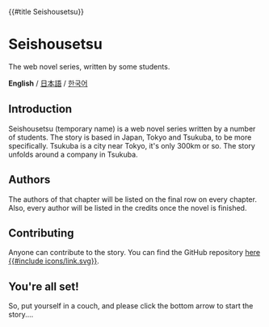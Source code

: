 {{#title Seishousetsu}}
# Seishousetsu
The web novel series, written by some students.

**English** / [日本語](紹介_案内.md) / [한국어](소개_안내.md)

## Introduction
 Seishousetsu (temporary name) is a web novel series written by a number of students. The story is based in Japan, Tokyo and Tsukuba, to be more specifically. Tsukuba is a city near Tokyo, it's only 300km or so. The story unfolds around a company in Tsukuba.
 
## Authors
  The authors of that chapter will be listed on the final row on every chapter. Also, every author will be listed in the credits once the novel is finished.
  
## Contributing
 Anyone can contribute to the story. You can find the GitHub repository [here {{#include icons/link.svg}}](https://github.com/sjkim04/seishousetsu).

## You're all set!
So, put yourself in a couch, and please click the bottom arrow to start the story....
